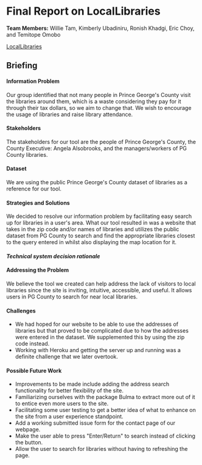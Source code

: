 # Final Report on LocalLibraries
<b>Team Members:</b> Willie Tam, Kimberly Ubadiniru, Ronish Khadgi, Eric Choy, and Temitope Omobo

[LocalLibraries](https://inst377-morning-11.herokuapp.com/index.html)

## Briefing

#### Information Problem
Our group identified that not many people in Prince George's County visit the libraries around them, which is a waste considering they pay for it through their tax dollars, so we aim to change that. We wish to encourage the usage of libraries and raise library attendance. 

#### Stakeholders
The stakeholders for our tool are the people of Prince George's County, the County Executive: Angela Alsobrooks, and the managers/workers of PG County libraries.

#### Dataset
We are using the public Prince George's County dataset of libraries as a reference for our tool.

#### Strategies and Solutions
We decided to resolve our information problem by facilitating easy search up for libraries in a user's area. What our tool resulted in was a website that takes in the zip code and/or names of libraries and utilizes the public dataset from PG County to search and find the appropriate libraries closest to the query entered in whilst also displaying the map location for it. 


#### *Technical system decision rationale*

#### Addressing the Problem
We believe the tool we created can help address the lack of visitors to local libraries since the site is inviting, intuitive, accessible, and useful. It allows users in PG County to search for near local libraries.

#### Challenges 
- We had hoped for our website to be able to use the addresses of libraries but that proved to be complicated due to how the addresses were entered in the dataset. We supplemented this by using the zip code instead. 
- Working with Heroku and getting the server up and running was a definite challenge that we later overtook. 

#### Possible Future Work
* Improvements to be made include adding the address search functionality for better flexibility of the site.
* Familiarizing ourselves with the package Bulma to extract more out of it to entice even more users to the site.
* Facilitating some user testing to get a better idea of what to enhance on the site from a user experience standpoint.
* Add a working submitted issue form for the contact page of our webpage.
* Make the user able to press "Enter/Return" to search instead of clicking the button.
* Allow the user to search for libraries without having to refreshing the page.
